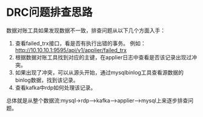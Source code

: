 # DRC问题排查思路

数据对账工具如果发现数据不一致，排查问题从以下几个方面入手：
1. 查看failed_trx接口，看是否有执行出错的事务。
例如：http://10.10.10.1:9595/api/v1/applier/failed_trx
2. 根据数据对账工具找到对应的主键，在applier日志中查看是否该记录出现过冲突。
3. 如果出现了冲突，可以从源头开始，通过mysqlbinlog工具查看源数据的binlog数据，找到该记录。
4. 查看kafka中rdp如何处理该记录。

总体就是从整个数据流:mysql->rdp-->kafka-->applier-->mysql上来逐步排查问题。
